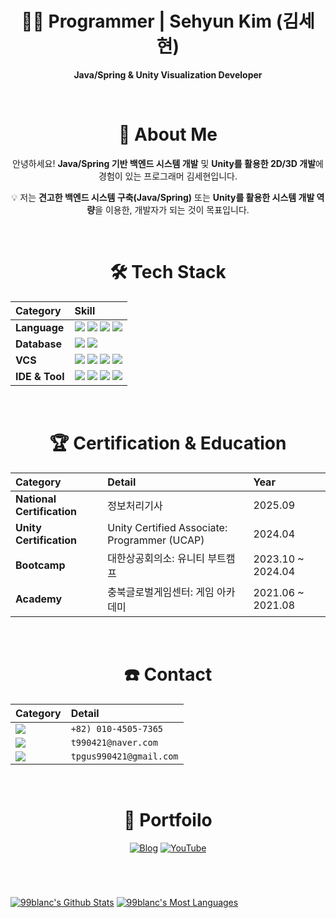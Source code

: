<div align="center">

# 🧑‍💻 Programmer | Sehyun Kim (김세현)
 **Java/Spring & Unity Visualization Developer**

<br>

# 🚀 About Me

안녕하세요! **Java/Spring 기반 백엔드 시스템 개발** 및 **Unity를 활용한 2D/3D 개발**에 경험이 있는 프로그래머 김세현입니다.

💡 저는 **견고한 백엔드 시스템 구축(Java/Spring)** 또는 **Unity를 활용한 시스템 개발 역량**을 이용한, 개발자가 되는 것이 목표입니다.

<br>

# 🛠️ Tech Stack

| Category | Skill |
| :--- | :--- |
| **Language** | <img src="https://img.shields.io/badge/Java-FC801D?style=for-the-badge&logo=openjdk&logoColor=white"> <img src="https://img.shields.io/badge/Spring%20Boot-6DB33F?style=for-the-badge&logo=spring&logoColor=white"> <img src="https://img.shields.io/badge/CSharp-9B4F96?style=for-the-badge&logo=sharp&logoColor=white"> <img src="https://img.shields.io/badge/C-00599C?style=for-the-badge&logo=c&logoColor=white"> |
| **Database** | <img src="https://img.shields.io/badge/MySQL-0073A8?style=for-the-badge&logo=mysql&logoColor=white"> <img src="https://img.shields.io/badge/MSSQL-3465A4?style=for-the-badge&logo=googlecloudstorage&logoColor=white"> |
| **VCS** | <img src="https://img.shields.io/badge/Git-F05032?style=for-the-badge&logo=git&logoColor=white"> <img src="https://img.shields.io/badge/Github-181717?style=for-the-badge&logo=github&logoColor=white"> <img src="https://img.shields.io/badge/SVN-7C98D5?style=for-the-badge&logo=subversion&logoColor=white"> <img src="https://img.shields.io/badge/Fork-007ACC?style=for-the-badge&logo=greasyfork&logoColor=white"> |
| **IDE & Tool** | <img src="https://img.shields.io/badge/IntelliJ%20IDEA-FF8000?style=for-the-badge&logo=intellijidea&logoColor=white"> <img src="https://img.shields.io/badge/Eclipse-2C2255?style=for-the-badge&logo=eclipse&logoColor=white"> <img src="https://img.shields.io/badge/Unity-00CCAA?style=for-the-badge&logo=unity&logoColor=black"> <img src="https://img.shields.io/badge/Visual%20Studio-5C2D91?style=for-the-badge&logo=vectorlogozone&logoColor=white"> |

<br>

# 🏆 Certification & Education

| Category | Detail | Year |
| :--- | :--- | :--- |
| **National Certification** | 정보처리기사 | 2025.09 |
| **Unity Certification** | Unity Certified Associate: Programmer (UCAP) | 2024.04 |
| **Bootcamp** | 대한상공회의소: 유니티 부트캠프 | 2023.10 ~ 2024.04 |
| **Academy** | 충북글로벌게임센터: 게임 아카데미 | 2021.06 ~ 2021.08 |

<br>

# ☎️ Contact

| Category | Detail |
| :--- | :--- |
| <img src="https://img.shields.io/badge/Mobile-6C757D?style=flat&logo=picsart&logoColor=white"> | `+82) 010-4505-7365` |
| <img src="https://img.shields.io/badge/Naver-03C75A?style=flat&logo=naver&logoColor=white"> | `t990421@naver.com` |
| <img src="https://img.shields.io/badge/Gmail-EA4335?style=flat&logo=gmail&logoColor=white"> | `tpgus990421@gmail.com` |

<br>

# 📄 Portfoilo
[![Blog](https://img.shields.io/badge/Blog-FF7F33?style=for-the-badge&logo=github&logoColor=white)](https://99blanc.github.io)
[![YouTube](https://img.shields.io/badge/Youtube-FF0000?style=for-the-badge&logo=youtube&logoColor=white)](https://youtube.com/@99blanc)

</div>

<br>

#

[![99blanc's Github Stats](https://github-readme-stats.vercel.app/api?username=99blanc&locale=kr&show_icons=true&hide_border=true&custom_title=99blanc's%20Github%20저장소%20통계&title_color=222222&hide=stars,contribs&rank_icon=github)](https://github.com/99blanc)
[![99blanc's Most Languages](https://github-readme-stats.vercel.app/api/top-langs/?username=99blanc&locale=kr&hide=ShaderLab,HLSL,TSQL&hide_border=true&custom_title=99blanc's%20Github%20언어%20통계&title_color=222222&layout=compact)](https://github.com/99blanc)
